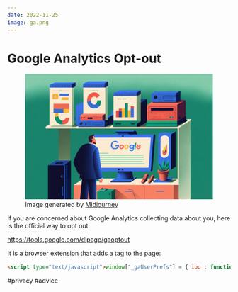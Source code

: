 ```yaml
---
date: 2022-11-25
image: ga.png
---
```


# Google Analytics Opt-out

<figure>
<img src="./ga.jpg" alt="Google Analytics Illustration">
<figcaption>Image generated by <a href="https://www.midjourney.com/home/">Midjourney</a></figcaption>
</figure>

If you are concerned about Google Analytics collecting data about you, here is the official way to opt out:

https://tools.google.com/dlpage/gaoptout

It is a browser extension that adds a tag to the page:

```html
<script type="text/javascript">window["_gaUserPrefs"] = { ioo : function() { return true; } }</script>
```

#privacy #advice
